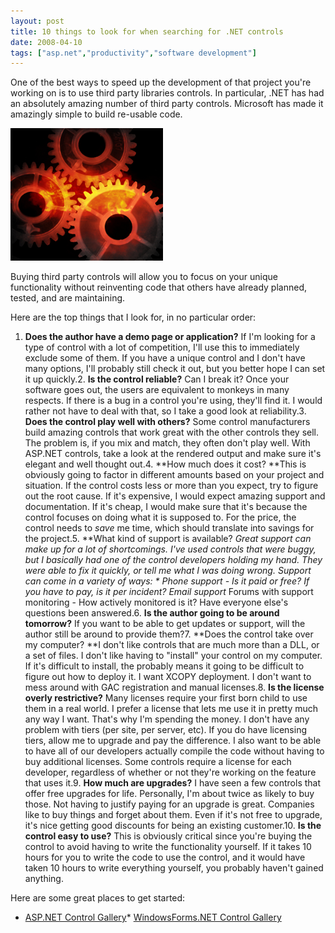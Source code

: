 ```yaml
---
layout: post
title: 10 things to look for when searching for .NET controls
date: 2008-04-10
tags: ["asp.net","productivity","software development"]
---
```


One of the best ways to speed up the development of that project you're working on is to use third party libraries controls. In particular, .NET has had an absolutely amazing number of third party controls. Microsoft has made it amazingly simple to build re-usable code.

![image](gears.png) 

Buying third party controls will allow you to focus on your unique functionality without reinventing code that others have already planned, tested, and are maintaining.

Here are the top things that I look for, in no particular order:

1.  **Does the author have a demo page or application?** If I'm looking for a type of control with a lot of competition, I'll use this to immediately exclude some of them. If you have a unique control and I don't have many options, I'll probably still check it out, but you better hope I can set it up quickly.2.  **Is the control reliable?** Can I break it? Once your software goes out, the users are equivalent to monkeys in many respects. If there is a bug in a control you're using, they'll find it. I would rather not have to deal with that, so I take a good look at reliability.3.  **Does the control play well with others?** Some control manufacturers build amazing controls that work great with the other controls they sell. The problem is, if you mix and match, they often don't play well. With ASP.NET controls, take a look at the rendered output and make sure it's elegant and well thought out.4.  **How much does it cost? **This is obviously going to factor in different amounts based on your project and situation. If the control costs less or more than you expect, try to figure out the root cause. If it's expensive, I would expect amazing support and documentation. If it's cheap, I would make sure that it's because the control focuses on doing what it is supposed to. For the price, the control needs to _save_ me time, which should translate into savings for the project.5.  **What kind of support is available? **Great support can make up for a lot of shortcomings. I've used controls that were buggy, but I basically had one of the control developers holding my hand. They were able to fix it quickly, or tell me what I was doing wrong. Support can come in a variety of ways:
        *   Phone support - Is it paid or free? If you have to pay, is it per incident?*   Email support*   Forums with support monitoring - How actively monitored is it? Have everyone else's questions been answered.6.  **Is the author going to be around tomorrow?** If you want to be able to get updates or support, will the author still be around to provide them?7.  **Does the control take over my computer? **I don't like controls that are much more than a DLL, or a set of files. I don't like having to "install" your control on my computer. If it's difficult to install, the probably means it going to be difficult to figure out how to deploy it. I want XCOPY deployment. I don't want to mess around with GAC registration and manual licenses.8.  **Is the license overly restrictive?** Many licenses require your first born child to use them in a real world. I prefer a license that lets me use it in pretty much any way I want. That's why I'm spending the money. I don't have any problem with tiers (per site, per server, etc). If you do have licensing tiers, allow me to upgrade and pay the difference. I also want to be able to have all of our developers actually compile the code without having to buy additional licenses. Some controls require a license for each developer, regardless of whether or not they're working on the feature that uses it.9.  **How much are upgrades?** I have seen a few controls that offer free upgrades for life. Personally, I'm about twice as likely to buy those. Not having to justify paying for an upgrade is great. Companies like to buy things and forget about them. Even if it's not free to upgrade, it's nice getting good discounts for being an existing customer.10.  **Is the control easy to use?** This is obviously critical since you're buying the control to avoid having to write the functionality yourself. If it takes 10 hours for you to write the code to use the control, and it would have taken 10 hours to write everything yourself, you probably haven't gained anything. 

Here are some great places to get started:

*   [ASP.NET Control Gallery](http://www.asp.net/community/control-gallery/)*   [WindowsForms.NET Control Gallery](http://windowsclient.net/downloads/folders/controlgallery/default.aspx)